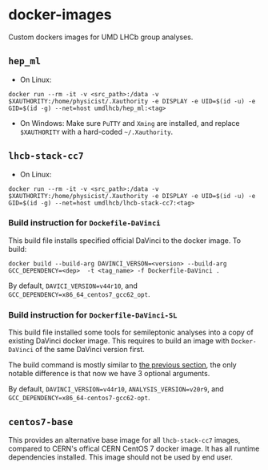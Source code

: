 # docker-images
Custom dockers images for UMD LHCb group analyses.


## `hep_ml`
* On Linux:
```
docker run --rm -it -v <src_path>:/data -v $XAUTHORITY:/home/physicist/.Xauthority -e DISPLAY -e UID=$(id -u) -e GID=$(id -g) --net=host umdlhcb/hep_ml:<tag>
```
* On Windows: Make sure `PuTTY` and `Xming` are installed, and replace `$XAUTHORITY` with a hard-coded `~/.Xauthority`.


## `lhcb-stack-cc7`
* On Linux:
```
docker run --rm -it -v <src_path>:/data -v $XAUTHORITY:/home/physicist/.Xauthority -e DISPLAY -e UID=$(id -u) -e GID=$(id -g) --net=host umdlhcb/lhcb-stack-cc7:<tag>
```

### Build instruction for `Dockefile-DaVinci`
This build file installs specified official DaVinci to the docker image. To
build:
```
docker build --build-arg DAVINCI_VERSON=<version> --build-arg GCC_DEPENDENCY=<dep>  -t <tag_name> -f Dockerfile-DaVinci .
```

By default, `DAVICI_VERSION=v44r10`, and `GCC_DEPENDENCY=x86_64_centos7_gcc62_opt`.

### Build instruction for `Dockerfile-DaVinci-SL`
This build file installed some tools for semileptonic analyses into a copy of
existing DaVinci docker image. This requires to build an image with
`Docker-DaVinci` of the same DaVinci version first.

The build command is mostly similar to
[the previous section](#build-instruction-for-dockerfile-davinci), the
only notable difference is that now we have 3 optional arguments.

By default, `DAVINCI_VERSION=v44r10`, `ANALYSIS_VERSION=v20r9`, and
`GCC_DEPENDENCY=x86_64-centos7-gcc62-opt`.


## `centos7-base`
This provides an alternative base image for all `lhcb-stack-cc7` images,
compared to CERN's offical CERN CentOS 7 docker image. It has all runtime
dependencies installed. This image should not be used by end user.
